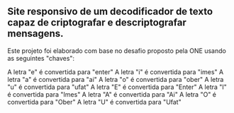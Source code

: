 ## Site responsivo de um decodificador de texto capaz de criptografar e descriptografar mensagens.

Este projeto foi elaborado com base no desafio proposto pela ONE usando as seguintes "chaves":

A letra "e" é convertida para "enter"
A letra "i" é convertida para "imes"
A letra "a" é convertida para "ai"
A letra "o" é convertida para "ober"
A letra "u" é convertida para "ufat"
A letra "E" é convertida para "Enter"
A letra "I" é convertida para "Imes"
A letra "A" é convertida para "Ai"
A letra "O" é convertida para "Ober"
A letra "U" é convertida para "Ufat"
